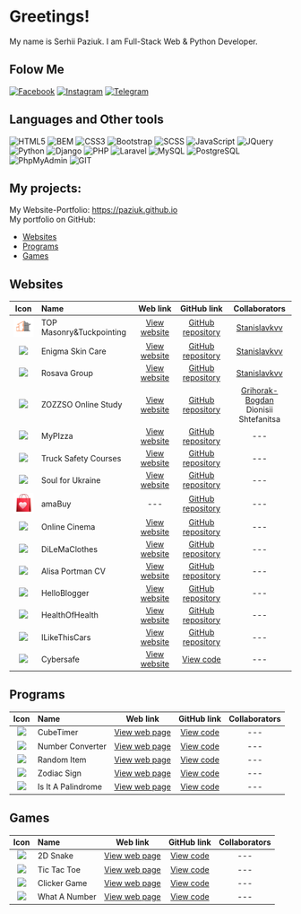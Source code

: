 # Greetings!

My name is Serhii Paziuk. I am Full-Stack Web & Python Developer.

## Folow Me
[![Facebook](https://img.shields.io/badge/-Facebook-090909?style=for-the-badge&logo=facebook)](https://www.facebook.com/paziuk.17)
[![Instagram](https://img.shields.io/badge/-Instagram-090909?style=for-the-badge&logo=instagram)](https://www.instagram.com/paziuk.17)
[![Telegram](https://img.shields.io/badge/-Telegram-090909?style=for-the-badge&logo=telegram)](https://t.me/Paziuk17)

## Languages and Other tools
   ![HTML5](https://img.shields.io/badge/-HTML5-ffffff?style=for-the-badge&logo=html5)
   ![BEM](https://img.shields.io/badge/-BEM-052534?style=for-the-badge&logo=bem)
   ![CSS3](https://img.shields.io/badge/-CSS3-264de4?style=for-the-badge&logo=css3)
   ![Bootstrap](https://img.shields.io/badge/-Bootstrap-ffffff?style=for-the-badge&logo=bootstrap)
   ![SCSS](https://img.shields.io/badge/-SASS/SCSS-264de4?style=for-the-badge&logo=sass)
   ![JavaScript](https://img.shields.io/badge/-JavaScript-ffffff?style=for-the-badge&logo=javascript)
   ![JQuery](https://img.shields.io/badge/-JQuery-264de4?style=for-the-badge&logo=jquery)
   ![Python](https://img.shields.io/badge/-Python-ffdf5a?style=for-the-badge&logo=python)
   ![Django](https://img.shields.io/badge/-Django-0c4b33?style=for-the-badge&logo=django)
   ![PHP](https://img.shields.io/badge/-PHP-090909?style=for-the-badge&logo=php)
   ![Laravel](https://img.shields.io/badge/-Laravel-090909?style=for-the-badge&logo=laravel)
   ![MySQL](https://img.shields.io/badge/-MySQL-ffffff?style=for-the-badge&logo=mysql)
   ![PostgreSQL](https://img.shields.io/badge/-PostgreSQL-ffffff?style=for-the-badge&logo=postgresql)
   ![PhpMyAdmin](https://img.shields.io/badge/-PhpMyAdmin-ff9800?style=for-the-badge&logo=phpmyadmin)
   ![GIT](https://img.shields.io/badge/-GIT-ffffff?style=for-the-badge&logo=git)
   
## My projects:
My Website-Portfolio: https://paziuk.github.io <br>
My portfolio on GitHub: 
 - [Websites](https://github.com/PAZIUK/PAZIUK/blob/main/README.md#websites)
 - [Programs](https://github.com/PAZIUK/PAZIUK/blob/main/README.md#programs)
 - [Games](https://github.com/PAZIUK/PAZIUK/blob/main/README.md#games)

## Websites
| Icon                                                                                                                        | Name                        | Web link                                                                                   | GitHub link                                                                                         | Collaborators                     
| :-:                                                                                                                         | :-                          | :-:                                                                                        | :-:                                                                                                 | :-:
| ![](https://github.com/PAZIUK/TOP-Masonry-Tuckpointing/blob/main/img/favicons/57x57.png)                                    | TOP Masonry&Tuckpointing    | [View website](https://top-masonry.com)                                                    | [GitHub repository](https://github.com/PAZIUK/TOP-Masonry-Tuckpointing)                             | [Stanislavkvv](https://github.com/Stanislavkvv)
| ![](https://paziuk.github.io/Projects/Websites/Enigma_Skin_Care/img/favicons/57x57.png)                                     | Enigma Skin Care            | [View website](https://paziuk.github.io/Projects/Websites/Enigma_Skin_Care/index.html)     | [GitHub repository](https://github.com/PAZIUK/Enigma-Skin-Care)                                     | [Stanislavkvv](https://github.com/Stanislavkvv)
| ![](https://paziuk.github.io/Projects/Websites/Rosava_Group/img/favicons/57x57.png)                                         | Rosava Group                | [View website](https://paziuk.github.io/Projects/Websites/Rosava_Group/index.html)         | [GitHub repository](https://github.com/PAZIUK/Rosava-Group)                                         | [Stanislavkvv](https://github.com/Stanislavkvv)
| ![](http://zozrozklad.zzz.com.ua/img/favicons/apple-touch-icon-57x57-precomposed.png)                                       | ZOZZSO Online Study         | [View website](http://zozrozklad.zzz.com.ua)                                               | [GitHub repository](https://github.com/PAZIUK/zozzso-online-study)                                  | [Grihorak-Bogdan](https://github.com/Grihorak-Bogdan) </br> Dionisii Shtefanitsa
| ![](https://paziuk.github.io/Projects/Websites/MyPIzza/img/57x57.png)                                                       | MyPIzza                     | [View website](https://paziuk.github.io/Projects/Websites/MyPIzza/index.html)              | [GitHub repository](https://github.com/PAZIUK/MyPIzza)                                              | ---
| ![](https://paziuk.github.io/Projects/Websites/Truck-Safety-Courses/img/favicons/57x57.png)                                 | Truck Safety Courses        | [View website](https://paziuk.github.io/Projects/Websites/Truck-Safety-Courses/index.html) | [GitHub repository](https://github.com/PAZIUK/Truck-Safety-Courses)                                 | ---
| ![](https://paziuk.github.io/Projects/Websites/Soul_for_Ukraine/img/favicons/apple-touch-icon-57x57-precomposed.png)        | Soul for Ukraine            | [View website](https://paziuk.github.io/Projects/Websites/Soul_for_Ukraine/index.html)     | [GitHub repository](https://github.com/PAZIUK/Soul-for-Ukraine)                                     | ---
| ![](https://github.com/PAZIUK/amaBuy/blob/main/img/favicons/apple-touch-icon-57x57-precomposed.png)                         | amaBuy                      | ---                                                                                        | [GitHub repository](https://github.com/PAZIUK/amaBuy)                                               | ---
| ![](https://paziuk.github.io/Projects/Websites/Online_Cinema/img/57x57.png)                                                 | Online Cinema               | [View website](https://paziuk.github.io/Projects/Websites/Online_Cinema/index.html)        | [GitHub repository](https://github.com/PAZIUK/Online_Cinema)                                        | ---
| ![](https://paziuk.github.io/Projects/Websites/DiLeMaClothes/img/57x57.png)                                                 | DiLeMaClothes               | [View website](https://paziuk.github.io/Projects/Websites/DiLeMaClothes/index.html)        | [GitHub repository](https://github.com/PAZIUK/DiLeMaClothes)                                        | ---
| ![](https://paziuk.github.io/Projects/Websites/Alisa_Portman_CV/img/57x57.png)                                              | Alisa Portman CV            | [View website](https://paziuk.github.io/Projects/Websites/Alisa_Portman_CV/index.html)     | [GitHub repository](https://github.com/PAZIUK/Alisa_Portman_CV)                                     | ---
| ![](https://paziuk.github.io/Projects/Websites/HelloBlogger/img/apple-touch-icon-57x57-precomposed.png)                     | HelloBlogger                | [View website](https://paziuk.github.io/Projects/Websites/HelloBlogger/index.html)         | [GitHub repository](https://github.com/PAZIUK/HelloBlogger)                                         | ---
| ![](https://paziuk.github.io/Projects/Websites/HealthOfHealth/img/57x57.png)                                                | HealthOfHealth              | [View website](https://paziuk.github.io/Projects/Websites/HealthOfHealth/index.html)       | [GitHub repository](https://github.com/PAZIUK/HealthOfHealth)                                       | ---
| ![](https://paziuk.github.io/Projects/Websites/ILikeThisCars/img/57x57.png)                                                 | ILikeThisCars               | [View website](https://paziuk.github.io/Projects/Websites/ILikeThisCars/index.html)        | [GitHub repository](https://github.com/PAZIUK/ILikeThisCars)                                        | ---
| ![](https://paziuk.github.io/Projects/Websites/Cybersafe/img/favicon/57x57.png)                                             | Cybersafe                   | [View website](https://paziuk.github.io/Projects/Websites/Cybersafe/index.html)            | [View code](https://github.com/PAZIUK/PAZIUK.github.io/tree/main/Projects/Websites/Cybersafe)       | ---

## Programs
| Icon                                                                                                                        | Name                        | Web link                                                                                   | GitHub link                                                                                         | Collaborators                     
| :-:                                                                                                                         | :-                          | :-:                                                                                        | :-:                                                                                                 | :-:
| ![](https://paziuk.github.io/Projects/Programs/CubeTimer/img/favicons/apple-touch-icon-57x57-precomposed.png)               | CubeTimer                   | [View web page](https://paziuk.github.io/Projects/Programs/CubeTimer/index.html)           | [View code](https://github.com/PAZIUK/PAZIUK.github.io/tree/main/Projects/Programs/CubeTimer)       | ---
| ![](https://paziuk.github.io/Projects/Programs/NumberConverter/img/apple-touch-icon-57x57-precomposed.png)                  | Number Converter            | [View web page](https://paziuk.github.io/Projects/Programs/NumberConverter/index.html)     | [View code](https://github.com/PAZIUK/PAZIUK.github.io/tree/main/Projects/Programs/NumberConverter) | ---
| ![](https://paziuk.github.io/Projects/Programs/RandomItem/img/apple-touch-icon-57x57-precomposed.png)                       | Random Item                 | [View web page](https://paziuk.github.io/Projects/Programs/RandomItem/index.html)          | [View code](https://github.com/PAZIUK/PAZIUK.github.io/tree/main/Projects/Programs/RandomItem)      | ---
| ![](https://paziuk.github.io/Projects/Programs/ZodiacSign/img/apple-touch-icon-57x57-precomposed.png)                       | Zodiac Sign                 | [View web page](https://paziuk.github.io/Projects/Programs/ZodiacSign/index.html)          | [View code](https://github.com/PAZIUK/PAZIUK.github.io/tree/main/Projects/Programs/ZodiacSign)      | ---
| ![](https://paziuk.github.io/Projects/Programs/IsItAPalindrome/img/apple-touch-icon-57x57-precomposed.png)                  | Is It A Palindrome          | [View web page](https://paziuk.github.io/Projects/Programs/IsItAPalindrome/index.html)     | [View code](https://github.com/PAZIUK/PAZIUK.github.io/tree/main/Projects/Programs/IsItAPalindrome) | ---

## Games
| Icon                                                                                                                        | Name                        | Web link                                                                                   | GitHub link                                                                                         | Collaborators                     
| :-:                                                                                                                         | :-                          | :-:                                                                                        | :-:                                                                                                 | :-:
| ![](https://paziuk.github.io/Projects/Games/2D-Game-Snake/favicons/57x57.png)                                               | 2D Snake                    | [View web page](https://paziuk.github.io/Projects/Games/2D-Game-Snake/index.html)          | [View code](https://github.com/PAZIUK/PAZIUK.github.io/tree/main/Projects/Games/2D-Game-Snake)      | ---
| ![](https://paziuk.github.io/Projects/Games/Tic-Tac-Toe/img/57x57.png)                                                      | Tic Tac Toe                 | [View web page](https://paziuk.github.io/Projects/Games/Tic-Tac-Toe/index.html)            | [View code](https://github.com/PAZIUK/PAZIUK.github.io/tree/main/Projects/Games/Tic-Tac-Toe)        | ---
| ![](https://paziuk.github.io/Projects/Games/Clicker-Game/img/favicons/57x57.png)                                            | Clicker Game                | [View web page](https://paziuk.github.io/Projects/Games/Clicker-Game/index.html)           | [View code](https://github.com/PAZIUK/PAZIUK.github.io/tree/main/Projects/Games/Clicker-Game)       | ---
| ![](https://paziuk.github.io/Projects/Games/What-A-Number/img/favicons/57x57.png)                                           | What A Number               | [View web page](https://paziuk.github.io/Projects/Games/What-A-Number/index.html)          | [View code](https://github.com/PAZIUK/PAZIUK.github.io/tree/main/Projects/Games/What-A-Number)      | ---
